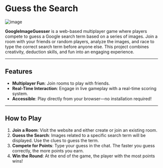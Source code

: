 # Guess the Search  

![image](https://github.com/user-attachments/assets/21f6f472-9896-49cd-8825-3b4bcaf62155)

**GoogleImageGuesser** is a web-based multiplayer game where players compete to guess a Google search term based on a series of images. Join a room with your friends or random players, analyze the images, and race to type the correct search term before anyone else. This project combines creativity, deduction skills, and fun into an engaging experience.  

---

## Features  
- **Multiplayer Fun**: Join rooms to play with friends.   
- **Real-Time Interaction**: Engage in live gameplay with a real-time scoring system.  
- **Accessible**: Play directly from your browser—no installation required!  

---

## How to Play  
1. **Join a Room**: Visit the website and either create or join an existing room.  
2. **Guess the Search**: Images related to a specific search term will be displayed. Use the clues to guess the term.  
3. **Compete for Points**: Type your guess in the chat. The faster you guess correctly, the more points you earn.  
4. **Win the Round**: At the end of the game, the player with the most points wins!  

